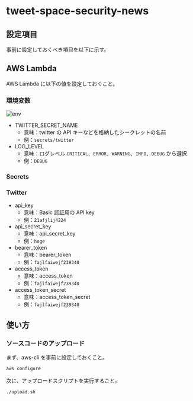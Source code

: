 # tweet-space-security-news

## 設定項目

事前に設定しておくべき項目を以下に示す。

## AWS Lambda

AWS Lambda に以下の値を設定しておくこと。

### 環境変数

![env](README.assets/env.png)

- TWITTER_SECRET_NAME
  - 意味：twitter の API キーなどを格納したシークレットの名前
  - 例：`secrets/twitter`
- LOG_LEVEL
  - 意味：ログレベル `CRITICAL, ERROR, WARNING, INFO, DEBUG` から選択
  - 例：`DEBUG`

### Secrets

### Twitter

- api_key
  - 意味：Basic 認証用の API key
  - 例：`21afjlij4224`
- api_secret_key
  - 意味：api_secret_key
  - 例：`hoge`
- bearer_token
  - 意味：bearer_token
  - 例：`fajlfaiwejf239340`
- access_token
  - 意味：access_token
  - 例：`fajlfaiwejf239340`
- access_token_secret
  - 意味：access_token_secret
  - 例：`fajlfaiwejf239340`

## 使い方

### ソースコードのアップロード

まず、aws-cli を事前に設定しておくこと。

```bash
aws configure
```

次に、アップロードスクリプトを実行すること。

```bash
./upload.sh
```
